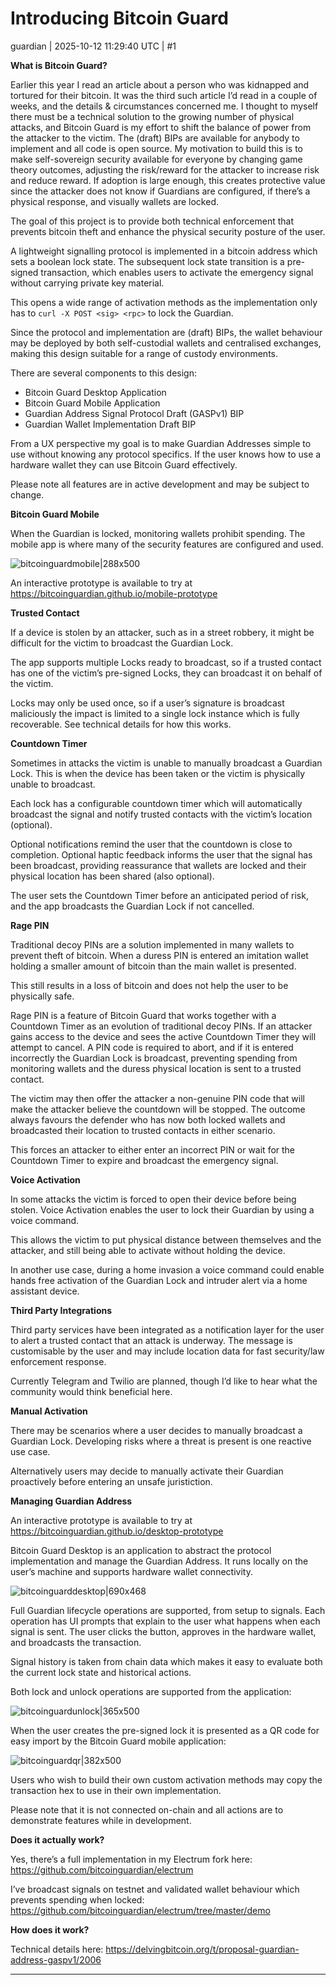 # Introducing Bitcoin Guard

guardian | 2025-10-12 11:29:40 UTC | #1

**What is Bitcoin Guard?**

Earlier this year I read an article about a person who was kidnapped and tortured for their bitcoin. It was the third such article I’d read in a couple of weeks, and the details & circumstances concerned me. I thought to myself there must be a technical solution to the growing number of physical attacks, and Bitcoin Guard is my effort to shift the balance of power from the attacker to the victim. The (draft) BIPs are available for anybody to implement and all code is open source. My motivation to build this is to make self-sovereign security available for everyone by changing game theory outcomes, adjusting the risk/reward for the attacker to increase risk and reduce reward. If adoption is large enough, this creates protective value since the attacker does not know if Guardians are configured, if there’s a physical response, and visually wallets are locked.

The goal of this project is to provide both technical enforcement that prevents bitcoin theft and enhance the physical security posture of the user.

A lightweight signalling protocol is implemented in a  bitcoin address which sets a boolean lock state. The subsequent lock state transition is a pre-signed transaction, which enables users to activate the emergency signal without carrying private key material.

This opens a wide range of activation methods as the implementation only has to `curl -X POST <sig> <rpc>` to lock the Guardian.

Since the protocol and implementation are (draft) BIPs, the wallet behaviour may be deployed by both self-custodial wallets and centralised exchanges, making this design suitable for a range of custody environments.

There are several components to this design:

* Bitcoin Guard Desktop Application
* Bitcoin Guard Mobile Application
* Guardian Address Signal Protocol Draft (GASPv1) BIP
* Guardian Wallet Implementation Draft BIP

From a UX perspective my goal is to make Guardian Addresses simple to use without knowing any protocol specifics. If the user knows how to use a hardware wallet they can use Bitcoin Guard effectively.

Please note all features are in active development and may be subject to change.

**Bitcoin Guard Mobile**

When the Guardian is locked, monitoring wallets prohibit spending. The mobile app is where many of the security features are configured and used.

![bitcoinguardmobile|288x500](upload://i5FabHyHOE0GNQPOVvFQLKTetA.jpeg)

An interactive prototype is available to try at https://bitcoinguardian.github.io/mobile-prototype

**Trusted Contact**

If a device is stolen by an attacker, such as in a street robbery, it might be difficult for the victim to broadcast the Guardian Lock.

The app supports multiple Locks ready to broadcast, so if a trusted contact has one of the victim’s pre-signed Locks, they can broadcast it on behalf of the victim.

Locks may only be used once, so if a user’s signature is broadcast maliciously the impact is limited to a single lock instance which is fully recoverable. See technical details for how this works.

**Countdown Timer**

Sometimes in attacks the victim is unable to manually broadcast a Guardian Lock. This is when the device has been taken or the victim is physically unable to broadcast.

Each lock has a configurable countdown timer which will automatically broadcast the signal and notify trusted contacts with the victim’s location (optional).

Optional notifications remind the user that the countdown is close to completion. Optional haptic feedback informs the user that the signal has been broadcast, providing reassurance that wallets are locked and their physical location has been shared (also optional).

The user sets the Countdown Timer before an anticipated period of risk, and the app broadcasts the Guardian Lock if not cancelled.

**Rage PIN**

Traditional decoy PINs are a solution implemented in many wallets to prevent theft of bitcoin. When a duress PIN is entered an imitation wallet holding a smaller amount of bitcoin than the main wallet is presented.

This still results in a loss of bitcoin and does not help the user to be physically safe.

Rage PIN is a feature of Bitcoin Guard that works together with a Countdown Timer as an evolution of traditional decoy PINs. If an attacker gains access to the device and sees the active Countdown Timer they will attempt to cancel. A PIN code is required to abort, and if it is entered incorrectly the Guardian Lock is broadcast, preventing spending from monitoring wallets and the duress physical location is sent to a trusted contact.

The victim may then offer the attacker a non-genuine PIN code that will make the attacker believe the countdown will be stopped. The outcome always favours the defender who has now both locked wallets and broadcasted their location to trusted contacts in either scenario.

This forces an attacker to either enter an incorrect PIN or wait for the Countdown Timer to expire and broadcast the emergency signal.

**Voice Activation**

In some attacks the victim is forced to open their device before being stolen. Voice Activation enables the user to lock their Guardian by using a voice command.

This allows the victim to put physical distance between themselves and the attacker, and still being able to activate without holding the device.

In another use case, during a home invasion a voice command could enable hands free activation of the Guardian Lock and intruder alert via a home assistant device.

**Third Party Integrations**

Third party services have been integrated as a notification layer for the user to alert a trusted contact that an attack is underway. The message is customisable by the user and may include location data for fast security/law enforcement response.

Currently Telegram and Twilio are planned, though I’d like to hear what the community would think beneficial here.

**Manual Activation**

There may be scenarios where a user decides to manually broadcast a Guardian Lock. Developing risks where a threat is present is one reactive use case.

Alternatively users may decide to manually activate their Guardian proactively before entering an unsafe juristiction.

**Managing Guardian Address**

An interactive prototype is available to try at https://bitcoinguardian.github.io/desktop-prototype

Bitcoin Guard Desktop is an application to abstract the protocol implementation and manage the Guardian Address. It runs locally on the user’s machine and supports hardware wallet connectivity.

![bitcoinguarddesktop|690x468](upload://eDfOSFdzBjv68acYG7PPTYvPLJ0.png)

Full Guardian lifecycle operations are supported, from setup to signals. Each operation has UI prompts that explain to the user what happens when each signal is sent. The user clicks the button, approves in the hardware wallet, and broadcasts the transaction.

Signal history is taken from chain data which makes it easy to evaluate both the current lock state and historical actions.

Both lock and unlock operations are supported from the application:

![bitcoinguardunlock|365x500](upload://4awASRrq3x7wnwoALMlzgK2KxDH.png)

When the user creates the pre-signed lock it is presented as a QR code for easy import by the Bitcoin Guard mobile application:

![bitcoinguardqr|382x500](upload://mdinwZmOcEATGtIzrDVPEeob1HS.png)

Users who wish to build their own custom activation methods may copy the transaction hex to use in their own implementation.

Please note that it is not connected on-chain and all actions are to demonstrate features while in development.

**Does it actually work?**

Yes, there’s a full implementation in my Electrum fork here: https://github.com/bitcoinguardian/electrum

I’ve broadcast signals on testnet and validated wallet behaviour which prevents spending when locked: https://github.com/bitcoinguardian/electrum/tree/master/demo

**How does it work?**

Technical details here: https://delvingbitcoin.org/t/proposal-guardian-address-gaspv1/2006

-------------------------

